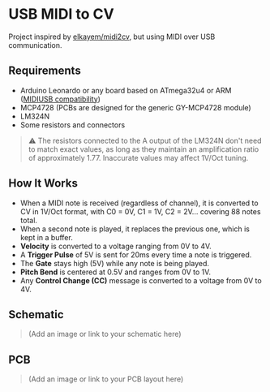 # USB MIDI to CV

Project inspired by [elkayem/midi2cv](https://github.com/elkayem/midi2cv), but using MIDI over USB communication.

## Requirements

- Arduino Leonardo or any board based on ATmega32u4 or ARM ([MIDIUSB compatibility](https://docs.arduino.cc/libraries/midiusb/#Compatibility))  
- MCP4728 (PCBs are designed for the generic GY-MCP4728 module)  
- LM324N  
- Some resistors and connectors

> ⚠️ The resistors connected to the A output of the LM324N don't need to match exact values, as long as they maintain an amplification ratio of approximately 1.77. Inaccurate values may affect 1V/Oct tuning.

## How It Works

- When a MIDI note is received (regardless of channel), it is converted to CV in 1V/Oct format, with C0 = 0V, C1 = 1V, C2 = 2V... covering 88 notes total.
- When a second note is played, it replaces the previous one, which is kept in a buffer.
- **Velocity** is converted to a voltage ranging from 0V to 4V.
- A **Trigger Pulse** of 5V is sent for 20ms every time a note is triggered.
- The **Gate** stays high (5V) while any note is being played.
- **Pitch Bend** is centered at 0.5V and ranges from 0V to 1V.
- Any **Control Change (CC)** message is converted to a voltage from 0V to 4V.

## Schematic

> (Add an image or link to your schematic here)

## PCB

> (Add an image or link to your PCB layout here)
